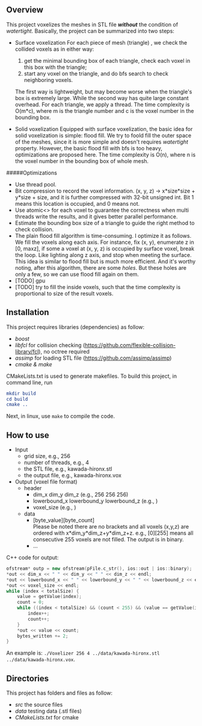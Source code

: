 
## Overview

This project voxelizes the meshes in STL file ***without*** the condition of *watertight*. Basically, the project can be summarized into two steps:

- Surface voxelization
    For each piece of mesh (triangle) , we check the collided voxels as in either way: 
    1. get the minimal bounding box of each triangle, check each voxel in this box with the triangle;
    2. start any voxel on the triangle, and do bfs search to check neighboring voxels. 
    
    The first way is lightweight, but may become worse when the triangle's box is extremely large. While the second way has quite large constant overhead. For each triangle, we apply a thread. The time complexity is O(m*c), where m is the triangle number and c is the voxel number in the bounding box.
- Solid voxelization
    Equipped with surface voxelization, the basic idea for solid voxelization is simple: flood fill. We try to foold fill the outer space of the meshes, since it is more simple and doesn't requires *watertight* property. However, the basic flood fill with bfs is too heavy, optimizations are proposed here. The time complexity is O(n), where n is the voxel number in the bounding box of whole mesh.

#####Optimizations

- Use thread pool. 
- Bit compression to record the voxel information. (x, y, z) -> x\*size\*size + y\*size + size, and it is further compressed with 32-bit unsigned int. Bit 1 means this location is occupied, and 0 means not.
- Use atomic<> for each voxel to guarantee the correctness when multi threads write the results, and it gives better parallel performance.
- Estimate the bounding box size of a triangle to guide the right method to check collision.
- The plain flood fill algorithm is time-consuming. I optimize it as follows. We fill the voxels along each axis. For instance, fix (x, y), enumerate z in [0, maxz], if some a voxel at (x, y, z) is occupied by surface voxel, break the loop. Like lighting along z axis, and stop when meeting the surface. This idea is similar to flood fill but is much more efficient. And it's worthy noting, after this algorithm, there are some *holes*. But these holes are only a few, so we can use flood fill again on them.
- [TODO] gpu
- [TODO] try to fill the inside voxels, such that the time complexity is proportional to size of the result voxels.

## Installation


This project requires libraries (dependencies) as follow:

- *boost* 
- *libfcl* 
    for collision checking (https://github.com/flexible-collision-library/fcl), no octree required
- *assimp* 
    for loading STL file (https://github.com/assimp/assimp)
- *cmake & make*


CMakeLists.txt is used to generate makefiles. To build this project, in command line, run

``` cmake
mkdir build
cd build
cmake ..
```

Next, in linux, use `make` to compile the code. 

## How to use


- Input
	- grid size, e.g., 256
	- number of threads, e.g., 4
	- the STL file, e.g., kawada-hironx.stl
	- the output file, e.g., kawada-hironx.vox
- Output (voxel file format)	
	- header
		- dim_x dim_y dim_z (e.g., 256 256 256)
		- lowerbound_x lowerbound_y lowerbound_z (e.g., )
		- voxel_size (e.g., )
	- data
		- [byte_value][byte_count] 		
    	Please be noted there are no brackets and all voxels (x,y,z) are ordered with x\*dim_y\*dim_z+y*dim_z+z. e.g., [0][255] means all consecutive 255 voxels are not filled. The output is in binary.
		- ...

C++ code for output:

```C++
ofstream* outp = new ofstream(pFile.c_str(), ios::out | ios::binary);
*out << dim_x << " " << dim_y << " " << dim_z << endl;
*out << lowerbound_x << " " << lowerbound_y << " " << lowerbound_z << endl;
*out << voxel_size << endl;
while (index < totalSize) {
	value = getValue(index);
	count = 0;
	while ((index < totalSize) && (count < 255) && (value == getValue(index))) {
		index++;
		count++;
	}
	*out << value << count;
	bytes_written += 2;
}
```

An example is: `./Voxelizer 256 4 ../data/kawada-hironx.stl ../data/kawada-hironx.vox`.
## Directories

This project has folders and files as follow:

 - *src*
    the source files
 - *data* 
    testing data (.stl files)
 - *CMakeLists.txt* 
    for cmake